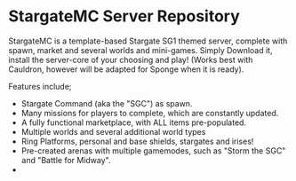 StargateMC Server Repository
======

StargateMC is a template-based Stargate SG1 themed server, complete with spawn, market and several worlds and mini-games.
Simply Download it, install the server-core of your choosing and play! (Works best with Cauldron, however will be adapted for Sponge when it is ready).

Features include;

- Stargate Command (aka the "SGC") as spawn.
- Many missions for players to complete, which are constantly updated.
- A fully functional marketplace, with ALL items pre-populated.
- Multiple worlds and several additional world types
- Ring Platforms, personal and base shields, stargates and irises!
- Pre-created arenas with multiple gamemodes, such as "Storm the SGC" and "Battle for Midway".
- 

